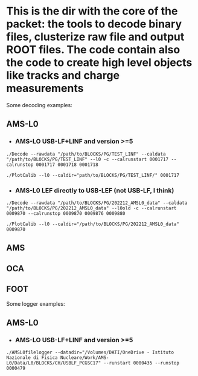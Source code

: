 # This is the dir with the core of the packet: the tools to decode binary files, clusterize raw file and output ROOT files. The code contain also the code to create high level objects like tracks and charge measurements

Some decoding examples:

## AMS-L0

- ### AMS-LO USB-LF+LINF and version >=5
```
./Decode --rawdata "/path/to/BLOCKS/PG/TEST_LINF" --caldata "/path/to/BLOCKS/PG/TEST_LINF" --l0 -c --calrunstart 0001717 --calrunstop 0001717 0001718 0001718
```
```
./PlotCalib --l0 --caldir="path/to/BLOCKS/PG/TEST_LINF/" 0001717
```

- ### AMS-L0 LEF directly to USB-LEF (not USB-LF, I think)
```
./Decode --rawdata "/path/to/BLOCKS/PG/202212_AMSL0_data" --caldata "/path/to/BLOCKS/PG/202212_AMSL0_data" --l0old -c --calrunstart 0009870 --calrunstop 0009870 0009876 0009880
```
```
./PlotCalib --l0 --caldir="/path/to/BLOCKS/PG/202212_AMSL0_data" 0009870
```

## AMS

## OCA

## FOOT

Some logger examples:

## AMS-L0

- ### AMS-LO USB-LF+LINF and version >=5
```
./AMSL0filelogger --datadir="/Volumes/DATI/OneDrive - Istituto Nazionale di Fisica Nucleare/Work/AMS-L0/Data/L0/BLOCKS/CH/USBLF_PCGSC17" --runstart 0000435 --runstop 0000479
```
